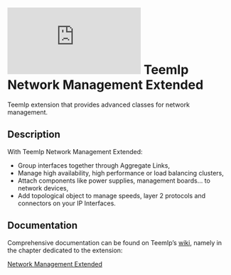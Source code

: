 # ![](https://wiki.teemip.net/lib/exe/fetch.php?media=extensions:icons8-stack.png) TeemIp Network Management Extended

TeemIp extension that provides advanced classes for network management.

## Description

With TeemIp Network Management Extended:

- Group interfaces together through Aggregate Links,
- Manage high availability, high performance or load balancing clusters,
- Attach components like power supplies, management boards… to network devices,
- Add topological object to manage speeds, layer 2 protocols and connectors on your IP Interfaces.

## Documentation

Comprehensive documentation can be found on TeemIp’s [wiki][1], namely in the chapter dedicated to the extension:

[Network Management Extended][2]

[1]: https://wiki.teemip.net

[2]: https://wiki.teemip.net/doku.php?id=extensions:teemip-network-mgmt-extended
